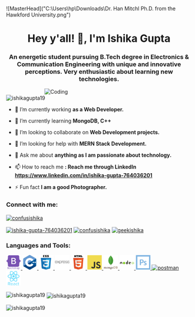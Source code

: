 ![MasterHead]("C:\Users\hp\Downloads\Dr. Han Mitchl Ph.D. from the Hawkford University.png")

<h1 align="center">Hey y'all! 👋, I'm Ishika Gupta</h1>

<h3 align="center">An energetic student pursuing B.Tech degree in Electronics & Communication Engineering with unique and innovative perceptions. Very enthusiastic about learning new technologies.</h3>

<img align="right" alt="Coding" width="400" src="https://miro.medium.com/max/1400/1*v8Z6faF7ij8iSwunSMcTZA.gif">

<p align="left"> <img src="https://komarev.com/ghpvc/?username=ishikagupta19&label=Profile%20views&color=0e75b6&style=flat" alt="ishikagupta19" /> </p>


- 🔭 I’m currently working **as a Web Developer.**

- 🌱 I’m currently learning **MongoDB, C++**

- 👯 I’m looking to collaborate on **Web Development projects.**

- 🤝 I’m looking for help with **MERN Stack Development.**

- 💬 Ask me about **anything as I am passionate about technology.**

- 📫 How to reach me **: Reach me through LinkedIn https://www.linkedin.com/in/ishika-gupta-764036201**

- ⚡ Fun fact **I am a good Photographer.**

<h3 align="left">Connect with me:</h3>
<p align="left">
<a href="https://twitter.com/confusishika" target="blank"><img align="center" src="https://raw.githubusercontent.com/rahuldkjain/github-profile-readme-generator/master/src/images/icons/Social/twitter.svg" alt="confusishika" height="30" width="40" /></a>
  
<a href="https://linkedin.com/in/ishika-gupta-764036201" target="blank"><img align="center" src="https://raw.githubusercontent.com/rahuldkjain/github-profile-readme-generator/master/src/images/icons/Social/linked-in-alt.svg" alt="ishika-gupta-764036201" height="30" width="40" /></a>
<a href="https://instagram.com/confusishika" target="blank"><img align="center" src="https://raw.githubusercontent.com/rahuldkjain/github-profile-readme-generator/master/src/images/icons/Social/instagram.svg" alt="confusishika" height="30" width="40" /></a>
<a href="https://www.hackerrank.com/geekishika" target="blank"><img align="center" src="https://raw.githubusercontent.com/rahuldkjain/github-profile-readme-generator/master/src/images/icons/Social/hackerrank.svg" alt="geekishika" height="30" width="40" /></a>
</p>

<h3 align="left">Languages and Tools:</h3>
<p align="left"> <a href="https://getbootstrap.com" target="_blank" rel="noreferrer"> <img src="https://raw.githubusercontent.com/devicons/devicon/master/icons/bootstrap/bootstrap-plain-wordmark.svg" alt="bootstrap" width="40" height="40"/> </a> <a href="https://www.w3schools.com/cpp/" target="_blank" rel="noreferrer"> <img src="https://raw.githubusercontent.com/devicons/devicon/master/icons/cplusplus/cplusplus-original.svg" alt="cplusplus" width="40" height="40"/> </a> <a href="https://www.w3schools.com/css/" target="_blank" rel="noreferrer"> <img src="https://raw.githubusercontent.com/devicons/devicon/master/icons/css3/css3-original-wordmark.svg" alt="css3" width="40" height="40"/> </a> <a href="https://expressjs.com" target="_blank" rel="noreferrer"> <img src="https://raw.githubusercontent.com/devicons/devicon/master/icons/express/express-original-wordmark.svg" alt="express" width="40" height="40"/> </a> <a href="https://www.w3.org/html/" target="_blank" rel="noreferrer"> <img src="https://raw.githubusercontent.com/devicons/devicon/master/icons/html5/html5-original-wordmark.svg" alt="html5" width="40" height="40"/> </a> <a href="https://developer.mozilla.org/en-US/docs/Web/JavaScript" target="_blank" rel="noreferrer"> <img src="https://raw.githubusercontent.com/devicons/devicon/master/icons/javascript/javascript-original.svg" alt="javascript" width="40" height="40"/> </a> <a href="https://www.mongodb.com/" target="_blank" rel="noreferrer"> <img src="https://raw.githubusercontent.com/devicons/devicon/master/icons/mongodb/mongodb-original-wordmark.svg" alt="mongodb" width="40" height="40"/> </a> <a href="https://nodejs.org" target="_blank" rel="noreferrer"> <img src="https://raw.githubusercontent.com/devicons/devicon/master/icons/nodejs/nodejs-original-wordmark.svg" alt="nodejs" width="40" height="40"/> </a> <a href="https://www.photoshop.com/en" target="_blank" rel="noreferrer"> <img src="https://raw.githubusercontent.com/devicons/devicon/master/icons/photoshop/photoshop-line.svg" alt="photoshop" width="40" height="40"/> </a> <a href="https://postman.com" target="_blank" rel="noreferrer"> <img src="https://www.vectorlogo.zone/logos/getpostman/getpostman-icon.svg" alt="postman" width="40" height="40"/> </a> <a href="https://reactjs.org/" target="_blank" rel="noreferrer"> <img src="https://raw.githubusercontent.com/devicons/devicon/master/icons/react/react-original-wordmark.svg" alt="react" width="40" height="40"/> </a> </p>

<p><img align="left" src="https://github-readme-stats.vercel.app/api/top-langs?username=ishikagupta19&show_icons=true&locale=en&layout=compact" alt="ishikagupta19" /></p>

<p>&nbsp;<img align="center" src="https://github-readme-stats.vercel.app/api?username=ishikagupta19&show_icons=true&locale=en" alt="ishikagupta19" /></p>

<p><img align="center" src="https://github-readme-streak-stats.herokuapp.com/?user=ishikagupta19&" alt="ishikagupta19" /></p>
